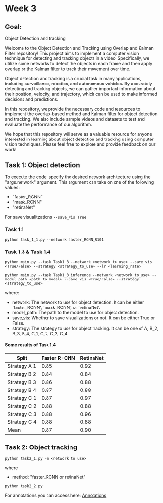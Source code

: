 # Week 3

## Goal:

Object Detection and tracking

Welcome to the Object Detection and Tracking using Overlap and Kalman Filter repository! This project aims to implement a computer vision technique for detecting and tracking objects in a video. Specifically, we utilize some networks to detect the objects in each frame and then apply overlap or the Kalman filter to track their movement over time.

Object detection and tracking is a crucial task in many applications, including surveillance, robotics, and autonomous vehicles. By accurately detecting and tracking objects, we can gather important information about their position, velocity, and trajectory, which can be used to make informed decisions and predictions.

In this repository, we provide the necessary code and resources to implement the overlap-based method and Kalman filter for object detection and tracking. We also include sample videos and datasets to test and evaluate the performance of our algorithm.

We hope that this repository will serve as a valuable resource for anyone interested in learning about object detection and tracking using computer vision techniques. Please feel free to explore and provide feedback on our work!
## Task 1: Object detection

To execute the code, specify the desired network architecture using the "args.network" argument. This argument can take on one of the following values:

- "faster_RCNN"
- "mask_RCNN"
- "retinaNet"

For save visualitzations ```--save_vis True```

###  Task 1.1 

```
python task_1_1.py --network faster_RCNN_R101
```

### Task 1.3 & Task 1.4

```
python main.py --task Task1_3 --network <network_to_use> --save_vis <True/False> --strategy <strategy_to_use> --lr <learning_rate>
```
```
python main.py --task Task1_3_inference --network <network_to_use> --model_path <path_to_model> --save_vis <True/False> --strategy <strategy_to_use>
```
where:
- network: The network to use for object detection. It can be either 'faster_RCNN', 'mask_RCNN', or 'retinaNet'.
- model_path: The path to the model to use for object detection.
- save_vis: Whether to save visualizations or not. It can be either True or False.
- strategy: The strategy to use for object tracking. It can be one of A, B_2, B_3, B_4, C_1, C_2, C_3, C_4.  
  
#### Some results of Task 1.4
| Split	| Faster R-CNN | RetinaNet |
| ------------- | ------------- | ------------- |
| Strategy A  1	| 0.85	| 0.92
| Strategy B  2	| 0.84	| 0.84
| Strategy B  3	| 0.86	| 0.88
| Strategy B  4	| 0.87	| 0.88
| Strategy C  1	| 0.87	| 0.97
| Strategy C  2	| 0.88	| 0.88
| Strategy C  3	| 0.88	| 0.96
| Strategy C  4	| 0.88	| 0.88
| Mean	| 0.87	| 0.90


##  Task 2: Object tracking

```
python task2_1.py -m <network to use>
```
where
- method: "faster_RCNN or retinaNet"


```
python task2_2.py
```

For annotations you can access here: [Annotations](https://github.com/mcv-m6-video/mcv-m6-2023-team6/tree/main/week3/Results/task1_2_CVAT)


